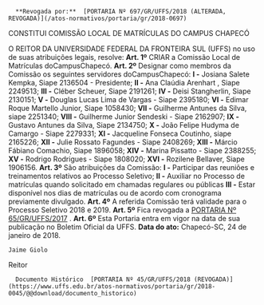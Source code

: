       **Revogada por:**  [PORTARIA Nº 697/GR/UFFS/2018 (ALTERADA, REVOGADA)](/atos-normativos/portaria/gr/2018-0697) 

   CONSTITUI COMISSÃO LOCAL DE MATRÍCULAS DO CAMPUS CHAPECÓ  

 O REITOR DA UNIVERSIDADE FEDERAL DA FRONTEIRA SUL (UFFS) no uso de suas atribuições legais, resolve:   **Art. 1º** CRIAR a Comissão Local de Matrículas doCampusChapecó.   **Art. 2º** Designar como membros da Comissão os seguintes servidores doCampusChapecó: **I -** Josiana Salete Kempka, Siape 2136504 - Presidente; **II -** Ana Claúdia Arenhart , Siape 2249513; **III -** Cléber Scheuer, Siape 2191261; **IV -** Deisi Stangherlin, Siape 2130151; **V -** Douglas Lucas Lima de Vargas - Siape 2395180; **VI -** Edimar Roque Martello Junior, Siape 1058430; **VII -** Guilherme Antunes da Silva, siape 2251340; **VIII -** Guilherme Junior Sendeski - Siape 2162907; **IX -** Gustavo Antunes da Silva, Siape 2134750; **X -** João Felipe Hudyma de Camargo - Siape 2279331; **XI -** Jacqueline Fonseca Coutinho, siape 2165226; **XII -** Julie Rossato Fagundes - Siape 2408269; **XIII -** Márcio Fábiano Comachio, Siape 1896058; **XIV -** Marina Pissatto - Siape 2388255; **XV -** Rodrigo Rodrigues - Siape 1808020; **XVI -** Rozilene Bellaver, Siape 1906156.   **Art. 3º** São atribuições da Comissão: **I -** Participar das reuniões e treinamentos relativos ao Processo Seletivo; **II -** Auxiliar no Processo de matrículas quando solicitado em chamadas regulares ou públicas **III -** Estar disponível nos dias de matrículas ou de acordo com cronograma previamente divulgado.   **Art. 4º** A referida Comissão terá validade para o Processo Seletivo 2018 e 2019.   **Art. 5º** Fica revogada a [PORTARIA Nº 65/GR/UFFS/2017](https://www.uffs.edu.br/atos-normativos/portaria/gr/2017-0065)  .   **Art. 6º** Esta Portaria entra em vigor na data de sua publicação no Boletim Oficial da UFFS.      **Data do ato:** Chapecó-SC, 24 de janeiro de 2018.   
 

    Jaime Giolo   
 Reitor 

      Documento Histórico  [PORTARIA Nº 45/GR/UFFS/2018 (REVOGADA)](https://www.uffs.edu.br/atos-normativos/portaria/gr/2018-0045/@@download/documento_historico)     
      